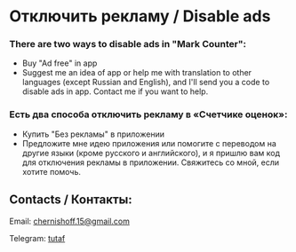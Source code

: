 # Отключить рекламу / Disable ads

### There are two ways to disable ads in "Mark Counter":
* Buy "Ad free" in app
* Suggest me an idea of app or help me with translation to other languages (except Russian and English), and I'll send you a code to disable ads in app. Contact me if you want to help.

### Есть два способа отключить рекламу в «Счетчике оценок»:
* Купить "Без рекламы" в приложении
* Предложите мне идею приложения или помогите с переводом на другие языки (кроме русского и английского), и я пришлю вам код для отключения рекламы в приложении. Свяжитесь со мной, если хотите помочь.


## Contacts / Контакты:

Email: [chernishoff.15@gmail.com](mailto:chernishoff.15@gmail.com)

Telegram: [tutaf](http://t.me/tutaf)
